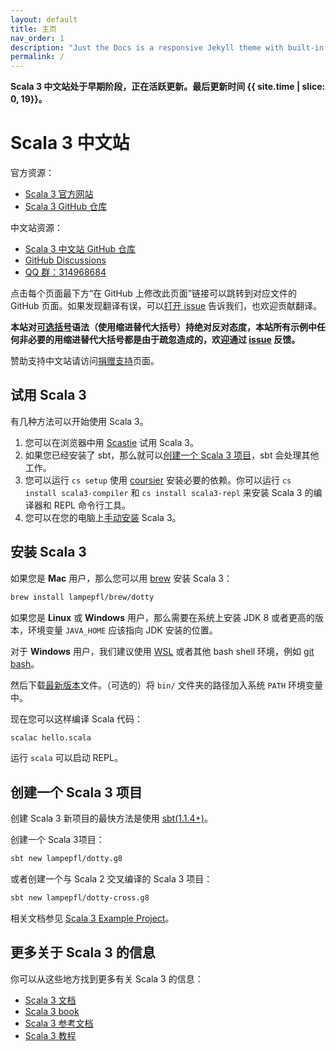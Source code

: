 ```yaml
---
layout: default
title: 主页
nav_order: 1
description: "Just the Docs is a responsive Jekyll theme with built-in search that is easily customizable and hosted on GitHub Pages."
permalink: /
---
```


**Scala 3 中文站处于早期阶段，正在活跃更新。最后更新时间 {{ site.time | slice: 0, 19}}。**

# Scala 3 中文站

官方资源：

* [Scala 3 官方网站](https://dotty.epfl.ch/)
* [Scala 3 GitHub 仓库](https://github.com/lampepfl/dotty)

中文站资源：

* [Scala 3 中文站 GitHub 仓库](https://github.com/Dotty-China/dotty-china.github.io)
* [GitHub Discussions](https://github.com/Dotty-China/dotty-china.github.io/discussions)
* [QQ 群：314968684](https://jq.qq.com/?_wv=1027&k=BCxI4ukn)

点击每个页面最下方“在 GitHub 上修改此页面”链接可以跳转到对应文件的 GitHub 页面。如果发现翻译有误，可以[打开 issue](https://github.com/Dotty-China/dotty-china.github.io/issues) 告诉我们，也欢迎贡献翻译。

**本站对[可选括号](./docs/reference/other-new-features/indentation.md)语法（使用缩进替代大括号）持绝对反对态度，本站所有示例中任何非必要的用缩进替代大括号都是由于疏忽造成的，欢迎通过 [issue](https://github.com/Dotty-China/dotty-china.github.io/issues) 反馈。**

赞助支持中文站请访问[捐赠支持](donate.md)页面。

## 试用 Scala 3

有几种方法可以开始使用 Scala 3。

1. 您可以在浏览器中用 [Scastie](https://scastie.scala-lang.org/?target=dotty) 试用 Scala 3。
2. 如果您已经安装了 sbt，那么就可以[创建一个 Scala 3 项目](#%E5%88%9B%E5%BB%BA%E4%B8%80%E4%B8%AA-scala-3-%E9%A1%B9%E7%9B%AE)，sbt 会处理其他工作。
3. 您可以运行 `cs setup` 使用 [coursier](https://get-coursier.io/) 安装必要的依赖。你可以运行 `cs install scala3-compiler` 和 `cs install scala3-repl` 来安装 Scala 3 的编译器和 REPL 命令行工具。
4. 您可以在您的电脑上[手动安装](#%E5%AE%89%E8%A3%85-scala-3) Scala 3。

## 安装 Scala 3

如果您是 **Mac** 用户，那么您可以用 [brew](https://brew.sh/) 安装 Scala 3：

```bash
brew install lampepfl/brew/dotty
```

如果您是 **Linux** 或 **Windows** 用户，那么需要在系统上安装 JDK 8 或者更高的版本，环境变量 `JAVA_HOME` 应该指向 JDK 安装的位置。

对于 **Windows** 用户，我们建议使用 [WSL](https://docs.microsoft.com/en-us/windows/wsl/install-win10) 或者其他 bash shell 环境，例如 [git bash](https://gitforwindows.org/)。

然后下载[最新版本](https://github.com/lampepfl/dotty/releases)文件。（可选的）将 `bin/` 文件夹的路径加入系统 `PATH` 环境变量中。

现在您可以这样编译 Scala 代码：

```bash
scalac hello.scala
```

运行 `scala` 可以启动 REPL。

## 创建一个 Scala 3 项目

创建 Scala 3 新项目的最快方法是使用 [sbt(1.1.4+)](http://www.scala-sbt.org/)。

创建一个 Scala 3项目：

```bash
sbt new lampepfl/dotty.g8
```

或者创建一个与 Scala 2 交叉编译的 Scala 3 项目：

```bash
sbt new lampepfl/dotty-cross.g8
```

相关文档参见 [Scala 3 Example Project](https://github.com/scala/scala3-example-project)。

## 更多关于 Scala 3 的信息

你可以从这些地方找到更多有关 Scala 3 的信息：

* [Scala 3 文档](https://docs.scala-lang.org/scala3/)
* [Scala 3 book](https://docs.scala-lang.org/scala3/book/introduction.html)
* [Scala 3 参考文档](https://dotty.epfl.ch/docs/index.html)
* [Scala 3 教程](https://docs.scala-lang.org/scala3/guides.html)